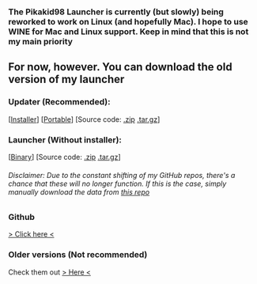 ### The Pikakid98 Launcher is currently (but slowly) being reworked to work on Linux (and hopefully Mac). I hope to use WINE for Mac and Linux support. Keep in mind that this is not my main priority

## For now, however. You can download the old version of my launcher
### Updater (Recommended):
[[Installer](https://github.com/pikakid98-launcher/updater-classic/releases/download/v2.3/PLUpdater.Installer.exe)]
[[Portable](https://github.com/pikakid98-launcher/updater-classic/releases/download/v2.3/PLUpdater.7z)]
[Source code: [.zip](https://github.com/pikakid98-launcher/updater-classic/archive/refs/tags/v2.3.zip) [.tar.gz](https://github.com/pikakid98-launcher/updater-classic/archive/refs/tags/v2.3.tar.gz)]

### Launcher (Without installer):
[[Binary](https://github.com/pikakid98-launcher/classic/releases/download/v0.6.1/Pikakid98.Launcher.exe)]
[Source code: [.zip](https://github.com/pikakid98-launcher/classic/archive/refs/tags/v0.6.1.zip) [.tar.gz](https://github.com/pikakid98-launcher/classic/archive/refs/tags/v0.6.1.tar.gz)]

###### Disclaimer: Due to the constant shifting of my GitHub repos, there's a chance that these will no longer function. If this is the case, simply manually download the data from [this repo](https://github.com/pikakid98-launcher/data)

### Github
[> Click here <](https://github.com/pikakid98-launcher)

### Older versions (Not recommended)
Check them out [> Here <](https://pikakid98.github.io/classic/git-pikakid98.github.io/launcher.html)